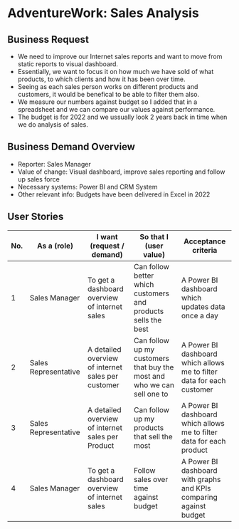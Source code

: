 # AdventureWork: Sales Analysis

## Business Request
* We need to improve our Internet sales reports and want to move from static reports to visual dashboard.
* Essentially, we want to focus it on how much we have sold of what products, to which clients and how it has been over time.
* Seeing as each sales person works on different products and customers, it would be benefical to be able to filter them also.
* We measure our numbers against budget so I added that in a spreadsheet and we can compare our values against performance.
* The budget is for 2022 and we ussually look 2 years back in time when we do analysis of sales.

## Business Demand Overview
* Reporter: Sales Manager
* Value of change: Visual dashboard, improve sales reporting and follow up sales force
* Necessary systems: Power BI and CRM System
* Other relevant info: Budgets have been delivered in Excel in 2022

## User Stories
| **No.** | **As a (role)**      | **I want (request / demand)**                      | **So that I (user value)**                                               | **Acceptance criteria**                                               |
|---------|----------------------|----------------------------------------------------|--------------------------------------------------------------------------|-----------------------------------------------------------------------|
| 1       | Sales Manager        | To get a dashboard overview of internet sales      | Can follow better which customers and products sells the best            | A Power BI dashboard which updates data once a day                    |
| 2       | Sales Representative | A detailed overview of internet sales per customer | Can follow up my customers that buy the most and who we can sell one to | A Power BI dashboard which allows me to filter data for each customer |
| 3       | Sales Representative | A detailed overview of internet sales per Product  | Can follow up my products that sell the most                            | A Power BI dashboard which allows me to filter data for each product  |
| 4       | Sales Manager        | To get a dashboard overview of internet sales      | Follow sales over time against budget                                    | A Power BI dashboard with graphs and KPIs comparing against budget    |
